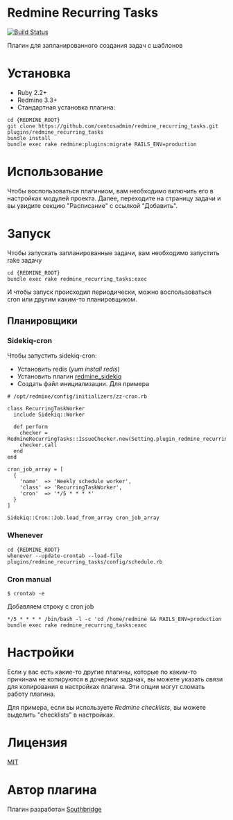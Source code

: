 # Redmine Recurring Tasks

[![Build Status](https://travis-ci.org/centosadmin/redmine_recurring_tasks.svg?branch=master)](https://travis-ci.org/centosadmin/redmine_recurring_tasks)

Плагин для запланированного создания задач с шаблонов

# Установка

* Ruby 2.2+
* Redmine 3.3+
* Стандартная установка плагина:

```
cd {REDMINE_ROOT}
git clone https://github.com/centosadmin/redmine_recurring_tasks.git plugins/redmine_recurring_tasks
bundle install
bundle exec rake redmine:plugins:migrate RAILS_ENV=production
```

# Использование

Чтобы воспользоваться плагиниом, вам необходимо включить его в настройках модулей проекта. Далее, переходите на страницу задачи
и вы увидите секцию "Расписание" с ссылкой "Добавить".

# Запуск

Чтобы запускать запланированные задачи, вам необходимо запустить rake задачу

```
cd {REDMINE_ROOT}
bundle exec rake redmine_recurring_tasks:exec
```

И чтобы запуск происходил периодически, можно воспользоваться cron или другим каким-то планировщиком.

## Планировщики

### Sidekiq-cron

Чтобы запустить sidekiq-cron:

- Установить redis (*yum install redis*)
- Установить плагин [redmine_sidekiq](https://github.com/ogom/redmine_sidekiq)
- Создать файл инициализации. Для примера

```
# /opt/redmine/config/initializers/zz-cron.rb

class RecurringTaskWorker
  include Sidekiq::Worker

  def perform
    checker = RedmineRecurringTasks::IssueChecker.new(Setting.plugin_redmine_recurring_tasks)
    checker.call
  end
end

cron_job_array = [
  {
    'name'  => 'Weekly schedule worker',
    'class' => 'RecurringTaskWorker',
    'cron'  => '*/5 * * * *'
  }
]

Sidekiq::Cron::Job.load_from_array cron_job_array
```

### Whenever

```
cd {REDMINE_ROOT}
whenever --update-crontab --load-file plugins/redmine_recurring_tasks/config/schedule.rb
```

### Cron manual

```
$ crontab -e
```

Добавляем строку с cron job

```
*/5 * * * * /bin/bash -l -c 'cd /home/redmine && RAILS_ENV=production bundle exec rake redmine_recurring_tasks:exec
```

# Настройки

Если у вас есть какие-то другие плагины, которые по каким-то причинам не копируются в дочерних задачах,
вы можете указать связи для копирования в настройках плагина. Эти опции могут сломать работу плагина.

Для примера, если вы используете *Redmine checklists*, вы можете выделить "checklists" в настройках. 

# Лицензия

[MIT](https://github.com/centosadmin/redmine_recurring_tasks/blob/master/LICENSE)

# Автор плагина

Плагин разработан [Southbridge](https://southbridge.io)
